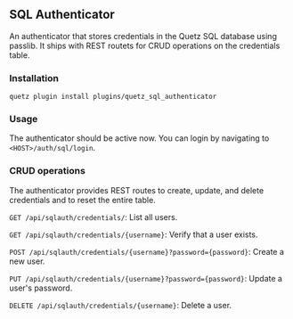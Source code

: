 ## SQL Authenticator

An authenticator that stores credentials in the Quetz SQL database using passlib. It ships with REST routets for CRUD operations on the credentials table.

### Installation

```
quetz plugin install plugins/quetz_sql_authenticator
```

### Usage

The authenticator should be active now. You can login by navigating to `<HOST>/auth/sql/login`.

### CRUD operations

The authenticator provides REST routes to create, update, and delete credentials and to reset the entire table.

`GET /api/sqlauth/credentials/`: List all users.

`GET /api/sqlauth/credentials/{username}`: Verify that a user exists.

`POST /api/sqlauth/credentials/{username}?password={password}`: Create a new user.

`PUT /api/sqlauth/credentials/{username}?password={password}`: Update a user's password.

`DELETE /api/sqlauth/credentials/{username}`: Delete a user.
